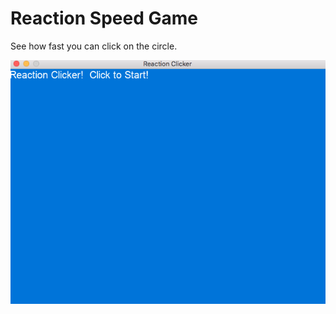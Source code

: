 # Reaction Speed Game

See how fast you can click on the circle.

![screenshot](/Reaction_Screenshot.png)